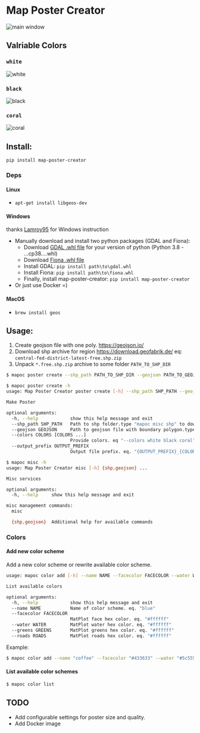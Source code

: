 # Map Poster Creator

![main window](https://raw.githubusercontent.com/k4m454k/MapPosterCreator/master/pics/msk_c.png?raw=true)


## Valriable Colors

### `white`
![white](https://raw.githubusercontent.com/k4m454k/MapPosterCreator/master/pics/msk_white.png?raw=true)

### `black`
![black](https://raw.githubusercontent.com/k4m454k/MapPosterCreator/master/pics/msk_black.png?raw=true)

### `coral`
![coral](https://raw.githubusercontent.com/k4m454k/MapPosterCreator/master/pics/msk_coral.png?raw=true)


## Install:

`pip install map-poster-creator`

### Deps

#### Linux
- `apt-get install libgeos-dev`

#### Windows 
thanks [Lamroy95](https://github.com/Lamroy95) for Windows instruction 
- Manually download and install two python packages (GDAL and Fiona):
  - Download [GDAL .whl file](https://www.lfd.uci.edu/~gohlke/pythonlibs/#gdal) for your version of python (Python 3.8 - ...cp38....whl)  
  - Download [Fiona .whl file](https://www.lfd.uci.edu/~gohlke/pythonlibs/#fiona)  
  - Install GDAL: `pip install path\to\gdal.whl`  
  - Install Fiona: `pip install path\to\fiona.whl`  
  - Finally, install map-poster-creator: `pip install map-poster-creator`  
- Or just use Docker =)

#### MacOS
- `brew install geos`

## Usage:

1. Create geojson file with one poly. https://geojson.io/
2. Download shp archive for region https://download.geofabrik.de/ eq: `central-fed-district-latest-free.shp.zip`
3. Unpack `*.free.shp.zip` archive to some folder `PATH_TO_SHP_DIR`

```bash
$ mapoc poster create --shp_path PATH_TO_SHP_DIR --geojson PATH_TO_GEOJSON --colors white black coral
```

```bash
$ mapoc poster create -h 
usage: Map Poster Creator poster create [-h] --shp_path SHP_PATH --geojson GEOJSON [--colors COLORS [COLORS ...]] [--output_prefix OUTPUT_PREFIX]

Make Poster

optional arguments:
  -h, --help            show this help message and exit
  --shp_path SHP_PATH   Path to shp folder.type "mapoc misc shp" to download
  --geojson GEOJSON     Path to geojson file with boundary polygon.type "mapoc misc geojson" to create and download
  --colors COLORS [COLORS ...]
                        Provide colors. eq "--colors white black coral". Default: "white". Available colors: black, white, red, coral
  --output_prefix OUTPUT_PREFIX
                        Output file prefix. eq. "{OUTPUT_PREFIX}_{COLOR}.png". Default: "map"
```

```bash
$ mapoc misc -h          
usage: Map Poster Creator misc [-h] {shp,geojson} ...

Misc services

optional arguments:
  -h, --help     show this help message and exit

misc management commands:
  misc

  {shp,geojson}  Additional help for available commands

```

### Colors

#### Add new color scheme

Add a new color scheme or rewrite available color scheme.

```bash
usage: mapoc color add [-h] --name NAME --facecolor FACECOLOR --water WATER --greens GREENS --roads ROADS

List available colors

optional arguments:
  -h, --help            show this help message and exit
  --name NAME           Name of color scheme. eq. "blue"
  --facecolor FACECOLOR
                        MatPlot face hex color. eq. "#ffffff"
  --water WATER         MatPlot water hex color. eq. "#ffffff"
  --greens GREENS       MatPlot greens hex color. eq. "#ffffff"
  --roads ROADS         MatPlot roads hex color. eq. "#ffffff"

```

Example:
```bash
$ mapoc color add --name "coffee" --facecolor "#433633" --water "#5c5552" --greens "#8f857d" --roads "#decbb7" 
```

#### List available color schemes

```bash
$ mapoc color list
```

## TODO

- Add configurable settings for poster size and quality.
- Add Docker image
